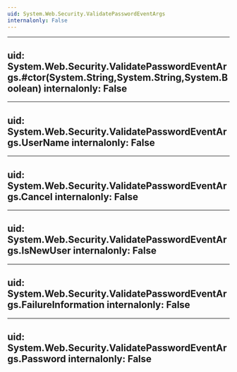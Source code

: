 ```yaml
---
uid: System.Web.Security.ValidatePasswordEventArgs
internalonly: False
---
```


---
uid: System.Web.Security.ValidatePasswordEventArgs.#ctor(System.String,System.String,System.Boolean)
internalonly: False
---

---
uid: System.Web.Security.ValidatePasswordEventArgs.UserName
internalonly: False
---

---
uid: System.Web.Security.ValidatePasswordEventArgs.Cancel
internalonly: False
---

---
uid: System.Web.Security.ValidatePasswordEventArgs.IsNewUser
internalonly: False
---

---
uid: System.Web.Security.ValidatePasswordEventArgs.FailureInformation
internalonly: False
---

---
uid: System.Web.Security.ValidatePasswordEventArgs.Password
internalonly: False
---
